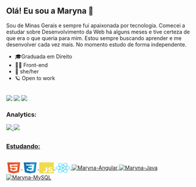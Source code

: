## Olá! Eu sou a Maryna 👋

Sou de Minas Gerais e sempre fui apaixonada por tecnologia. Comecei a estudar sobre Desenvolvimento da Web há alguns meses e tive certeza de que era o que queria para mim. Estou sempre buscando aprender e me desenvolver cada vez mais. No momento estudo de forma independente.

 - 🎓Graduada em Direito
 - 👩‍💻 Front-end
 - 🌷 she/her
 - 🪐 Open to work
 
 <br>
 <div>
    <a href="https://www.linkedin.com/in/maryna-kao" target="_blank"><img src="https://img.shields.io/badge/-LinkedIn-%230077B5?style=for-the-badge&logo=linkedin&logoColor=white" target="_blank"></a>
    <a href = "mailto:maryna.kao@outlook.com"><img src="https://img.shields.io/badge/Microsoft_Outlook-0078D4?style=for-the-badge&logo=microsoft-outlook&logoColor=white" target="_blank"></a>
  <a href="https://instagram.com/marynakao_" target="_blank"><img src="https://img.shields.io/badge/-Instagram-%23E4405F?style=for-the-badge&logo=instagram&logoColor=white" target="_blank"></a>
</div>

### Analytics:
<div>
  <a href="https://github.com/marynakao">
  <img height="160em" src="https://github-readme-stats.vercel.app/api?username=marynakao&show_icons=true&theme=dracula&include_all_commits=true&count_private=true"/>
  <img height="160em" src="https://github-readme-stats.vercel.app/api/top-langs/?username=marynakao&layout=compact&langs_count=7&theme=dracula"/>
</div>
 
##
 
 ### Estudando:

<div style="display: inline_block"><br>
   <img align="center" alt="Maryna-HTML" height="30" width="40" src="https://raw.githubusercontent.com/devicons/devicon/master/icons/html5/html5-original.svg">
  <img align="center" alt="Maryna-CSS" height="30" width="40" src="https://raw.githubusercontent.com/devicons/devicon/master/icons/css3/css3-original.svg">
  <img align="center" alt="Maryna-Js" height="30" width="40" src="https://raw.githubusercontent.com/devicons/devicon/master/icons/javascript/javascript-plain.svg">
  <img align="center" alt="Maryna-React" height="30" width="40" src="https://raw.githubusercontent.com/devicons/devicon/master/icons/react/react-original.svg">
  <img align="center" alt="Maryna-Angular" height="30" width="40" src="https://cdn.jsdelivr.net/gh/devicons/devicon/icons/angularjs/angularjs-original.svg">
  <img align="center" alt="Maryna-Java" height="30" width="40" src="https://cdn.jsdelivr.net/gh/devicons/devicon/icons/java/java-original.svg">
 <img align="center" alt="Maryna-MySQL" height="30" width="40" src="https://cdn.jsdelivr.net/gh/devicons/devicon/icons/mysql/mysql-original.svg">
 
</div>
  <!--
 ##

### Next level:

<div style="display: inline_block"><br>
    <img align="center" alt="Maryna-Node" height="30" width="40" src="https://raw.githubusercontent.com/devicons/devicon/master/icons/nodejs/nodejs-original.svg">
  <img align="center" alt="Maryna-Sass" height="30" width="40" src="https://raw.githubusercontent.com/devicons/devicon/master/icons/sass/sass-original.svg">
  <img align="center" alt="Maryna-Typescript" height="30" width="40" src="https://raw.githubusercontent.com/devicons/devicon/master/icons/typescript/typescript-plain.svg">
  <img align="center" alt="Maryna-Python" height="30" width="40" src="https://cdn.jsdelivr.net/gh/devicons/devicon/icons/angularjs/angularjs-original.svg">
  <img align="center" alt="Maryna-Bootstrap" height="30" width="40" src="https://raw.githubusercontent.com/devicons/devicon/master/icons/bootstrap/bootstrap-plain.svg">
</div>
 
 ##
--> 
